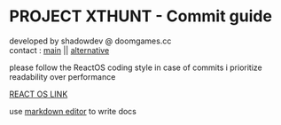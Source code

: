 # PROJECT XTHUNT - Commit guide
developed by shadowdev @ doomgames.cc <br>
contact : <a href="mailto:shadowdevreal@protonmail.com">main</a> || <a href="https://x.com/DoomGamescc">alternative</a>

please follow the ReactOS coding style in case of commits i prioritize readability over performance

<a href="https://reactos.org/wiki/Coding_Style">REACT OS LINK</a>

use <a href="https://readme.so/editor">markdown editor</a> to write docs

